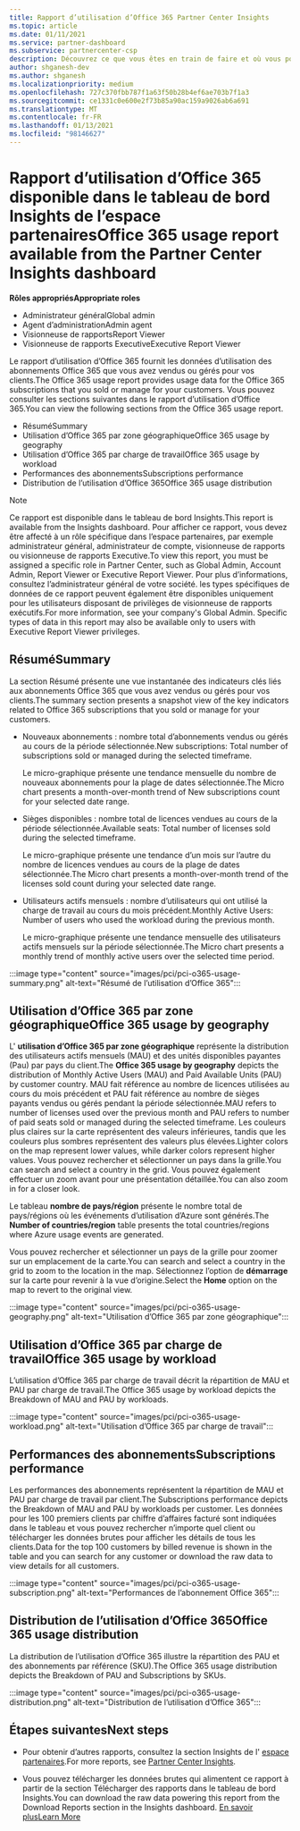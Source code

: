 ```yaml
---
title: Rapport d’utilisation d’Office 365 Partner Center Insights
ms.topic: article
ms.date: 01/11/2021
ms.service: partner-dashboard
ms.subservice: partnercenter-csp
description: Découvrez ce que vous êtes en train de faire et où vous pouvez améliorer l’utilisation des abonnements Office 365 que vous vendez ou gérez pour vos clients.
author: shganesh-dev
ms.author: shganesh
ms.localizationpriority: medium
ms.openlocfilehash: 727c370fbb787f1a63f50b28b4ef6ae703b7f1a3
ms.sourcegitcommit: ce1331c0e600e2f73b85a90ac159a9026ab6a691
ms.translationtype: MT
ms.contentlocale: fr-FR
ms.lasthandoff: 01/13/2021
ms.locfileid: "98146627"
---
```

# <a name="office-365-usage-report-available-from-the-partner-center-insights-dashboard"></a><span data-ttu-id="50887-103">Rapport d’utilisation d’Office 365 disponible dans le tableau de bord Insights de l’espace partenaires</span><span class="sxs-lookup"><span data-stu-id="50887-103">Office 365 usage report available from the Partner Center Insights dashboard</span></span>

<span data-ttu-id="50887-104">**Rôles appropriés**</span><span class="sxs-lookup"><span data-stu-id="50887-104">**Appropriate roles**</span></span>
- <span data-ttu-id="50887-105">Administrateur général</span><span class="sxs-lookup"><span data-stu-id="50887-105">Global admin</span></span>
- <span data-ttu-id="50887-106">Agent d’administration</span><span class="sxs-lookup"><span data-stu-id="50887-106">Admin agent</span></span>
- <span data-ttu-id="50887-107">Visionneuse de rapports</span><span class="sxs-lookup"><span data-stu-id="50887-107">Report Viewer</span></span>
- <span data-ttu-id="50887-108">Visionneuse de rapports Executive</span><span class="sxs-lookup"><span data-stu-id="50887-108">Executive Report Viewer</span></span>

<span data-ttu-id="50887-109">Le rapport d’utilisation d’Office 365 fournit les données d’utilisation des abonnements Office 365 que vous avez vendus ou gérés pour vos clients.</span><span class="sxs-lookup"><span data-stu-id="50887-109">The Office 365 usage report provides usage data for the Office 365 subscriptions that you sold or manage for your customers.</span></span> <span data-ttu-id="50887-110">Vous pouvez consulter les sections suivantes dans le rapport d’utilisation d’Office 365.</span><span class="sxs-lookup"><span data-stu-id="50887-110">You can view the following sections from the Office 365 usage report.</span></span>

- <span data-ttu-id="50887-111">Résumé</span><span class="sxs-lookup"><span data-stu-id="50887-111">Summary</span></span>
- <span data-ttu-id="50887-112">Utilisation d’Office 365 par zone géographique</span><span class="sxs-lookup"><span data-stu-id="50887-112">Office 365 usage by geography</span></span>
- <span data-ttu-id="50887-113">Utilisation d’Office 365 par charge de travail</span><span class="sxs-lookup"><span data-stu-id="50887-113">Office 365 usage by workload</span></span>
- <span data-ttu-id="50887-114">Performances des abonnements</span><span class="sxs-lookup"><span data-stu-id="50887-114">Subscriptions performance</span></span>
- <span data-ttu-id="50887-115">Distribution de l’utilisation d’Office 365</span><span class="sxs-lookup"><span data-stu-id="50887-115">Office 365 usage distribution</span></span>

 > [!NOTE]
 > <span data-ttu-id="50887-116">Ce rapport est disponible dans le tableau de bord Insights.</span><span class="sxs-lookup"><span data-stu-id="50887-116">This report is available from the Insights dashboard.</span></span> <span data-ttu-id="50887-117">Pour afficher ce rapport, vous devez être affecté à un rôle spécifique dans l’espace partenaires, par exemple administrateur général, administrateur de compte, visionneuse de rapports ou visionneuse de rapports Executive.</span><span class="sxs-lookup"><span data-stu-id="50887-117">To view this report, you must be assigned a specific role in Partner Center, such as Global Admin, Account Admin, Report Viewer or Executive Report Viewer.</span></span> <span data-ttu-id="50887-118">Pour plus d’informations, consultez l’administrateur général de votre société. les types spécifiques de données de ce rapport peuvent également être disponibles uniquement pour les utilisateurs disposant de privilèges de visionneuse de rapports exécutifs.</span><span class="sxs-lookup"><span data-stu-id="50887-118">For more information, see your company's Global Admin. Specific types of data in this report may also be available only to users with Executive Report Viewer privileges.</span></span>

## <a name="summary"></a><span data-ttu-id="50887-119">Résumé</span><span class="sxs-lookup"><span data-stu-id="50887-119">Summary</span></span>

<span data-ttu-id="50887-120">La section Résumé présente une vue instantanée des indicateurs clés liés aux abonnements Office 365 que vous avez vendus ou gérés pour vos clients.</span><span class="sxs-lookup"><span data-stu-id="50887-120">The summary section presents a snapshot view of the key indicators related to Office 365 subscriptions that you sold or manage for your customers.</span></span>  

- <span data-ttu-id="50887-121">Nouveaux abonnements : nombre total d’abonnements vendus ou gérés au cours de la période sélectionnée.</span><span class="sxs-lookup"><span data-stu-id="50887-121">New subscriptions: Total number of subscriptions sold or managed during the selected timeframe.</span></span>

   <span data-ttu-id="50887-122">Le micro-graphique présente une tendance mensuelle du nombre de nouveaux abonnements pour la plage de dates sélectionnée.</span><span class="sxs-lookup"><span data-stu-id="50887-122">The Micro chart presents a month-over-month trend of New subscriptions count for your selected date range.</span></span>

- <span data-ttu-id="50887-123">Sièges disponibles : nombre total de licences vendues au cours de la période sélectionnée.</span><span class="sxs-lookup"><span data-stu-id="50887-123">Available seats: Total number of licenses sold during the selected timeframe.</span></span>

   <span data-ttu-id="50887-124">Le micro-graphique présente une tendance d’un mois sur l’autre du nombre de licences vendues au cours de la plage de dates sélectionnée.</span><span class="sxs-lookup"><span data-stu-id="50887-124">The Micro chart presents a month-over-month trend of the licenses sold count during your selected date range.</span></span>

- <span data-ttu-id="50887-125">Utilisateurs actifs mensuels : nombre d’utilisateurs qui ont utilisé la charge de travail au cours du mois précédent.</span><span class="sxs-lookup"><span data-stu-id="50887-125">Monthly Active Users: Number of users who used the workload during the previous month.</span></span> 

   <span data-ttu-id="50887-126">Le micro-graphique présente une tendance mensuelle des utilisateurs actifs mensuels sur la période sélectionnée.</span><span class="sxs-lookup"><span data-stu-id="50887-126">The Micro chart presents a monthly trend of monthly active users over the selected time period.</span></span>

:::image type="content" source="images/pci/pci-o365-usage-summary.png" alt-text="Résumé de l’utilisation d’Office 365":::

## <a name="office-365-usage-by-geography"></a><span data-ttu-id="50887-128">Utilisation d’Office 365 par zone géographique</span><span class="sxs-lookup"><span data-stu-id="50887-128">Office 365 usage by geography</span></span>

<span data-ttu-id="50887-129">L' **utilisation d’Office 365 par zone géographique** représente la distribution des utilisateurs actifs mensuels (MAU) et des unités disponibles payantes (Pau) par pays du client.</span><span class="sxs-lookup"><span data-stu-id="50887-129">The **Office 365 usage by geography** depicts the distribution of Monthly Active Users (MAU) and Paid Available Units (PAU) by customer country.</span></span> <span data-ttu-id="50887-130">MAU fait référence au nombre de licences utilisées au cours du mois précédent et PAU fait référence au nombre de sièges payants vendus ou gérés pendant la période sélectionnée.</span><span class="sxs-lookup"><span data-stu-id="50887-130">MAU refers to number of licenses used over the previous month and PAU refers to number of paid seats sold or managed during the selected timeframe.</span></span> <span data-ttu-id="50887-131">Les couleurs plus claires sur la carte représentent des valeurs inférieures, tandis que les couleurs plus sombres représentent des valeurs plus élevées.</span><span class="sxs-lookup"><span data-stu-id="50887-131">Lighter colors on the map represent lower values, while darker colors represent higher values.</span></span> <span data-ttu-id="50887-132">Vous pouvez rechercher et sélectionner un pays dans la grille.</span><span class="sxs-lookup"><span data-stu-id="50887-132">You can search and select a country in the grid.</span></span> <span data-ttu-id="50887-133">Vous pouvez également effectuer un zoom avant pour une présentation détaillée.</span><span class="sxs-lookup"><span data-stu-id="50887-133">You can also zoom in for a closer look.</span></span>

<span data-ttu-id="50887-134">Le tableau **nombre de pays/région** présente le nombre total de pays/régions où les événements d’utilisation d’Azure sont générés.</span><span class="sxs-lookup"><span data-stu-id="50887-134">The **Number of countries/region** table presents the total countries/regions where Azure usage events are generated.</span></span>

<span data-ttu-id="50887-135">Vous pouvez rechercher et sélectionner un pays de la grille pour zoomer sur un emplacement de la carte.</span><span class="sxs-lookup"><span data-stu-id="50887-135">You can search and select a country in the grid to zoom to the location in the map.</span></span> <span data-ttu-id="50887-136">Sélectionnez l’option de **démarrage** sur la carte pour revenir à la vue d’origine.</span><span class="sxs-lookup"><span data-stu-id="50887-136">Select the **Home** option on the map to revert to the original view.</span></span>


:::image type="content" source="images/pci/pci-o365-usage-geography.png" alt-text="Utilisation d’Office 365 par zone géographique":::

## <a name="office-365-usage-by-workload"></a><span data-ttu-id="50887-138">Utilisation d’Office 365 par charge de travail</span><span class="sxs-lookup"><span data-stu-id="50887-138">Office 365 usage by workload</span></span>

<span data-ttu-id="50887-139">L’utilisation d’Office 365 par charge de travail décrit la répartition de MAU et PAU par charge de travail.</span><span class="sxs-lookup"><span data-stu-id="50887-139">The Office 365 usage by workload depicts the Breakdown of MAU and PAU by workloads.</span></span>

:::image type="content" source="images/pci/pci-o365-usage-workload.png" alt-text="Utilisation d’Office 365 par charge de travail":::

## <a name="subscriptions-performance"></a><span data-ttu-id="50887-141">Performances des abonnements</span><span class="sxs-lookup"><span data-stu-id="50887-141">Subscriptions performance</span></span>

<span data-ttu-id="50887-142">Les performances des abonnements représentent la répartition de MAU et PAU par charge de travail par client.</span><span class="sxs-lookup"><span data-stu-id="50887-142">The Subscriptions performance depicts the Breakdown of MAU and PAU by workloads per customer.</span></span> <span data-ttu-id="50887-143">Les données pour les 100 premiers clients par chiffre d’affaires facturé sont indiquées dans le tableau et vous pouvez rechercher n’importe quel client ou télécharger les données brutes pour afficher les détails de tous les clients.</span><span class="sxs-lookup"><span data-stu-id="50887-143">Data for the top 100 customers by billed revenue is shown in the table and you can search for any customer or download the raw data to view details for all customers.</span></span>

:::image type="content" source="images/pci/pci-o365-usage-subscription.png" alt-text="Performances de l’abonnement Office 365":::

## <a name="office-365-usage-distribution"></a><span data-ttu-id="50887-145">Distribution de l’utilisation d’Office 365</span><span class="sxs-lookup"><span data-stu-id="50887-145">Office 365 usage distribution</span></span>

<span data-ttu-id="50887-146">La distribution de l’utilisation d’Office 365 illustre la répartition des PAU et des abonnements par référence (SKU).</span><span class="sxs-lookup"><span data-stu-id="50887-146">The Office 365 usage distribution depicts the Breakdown of PAU and Subscriptions by SKUs.</span></span>

:::image type="content" source="images/pci/pci-o365-usage-distribution.png" alt-text="Distribution de l’utilisation d’Office 365":::

## <a name="next-steps"></a><span data-ttu-id="50887-148">Étapes suivantes</span><span class="sxs-lookup"><span data-stu-id="50887-148">Next steps</span></span>

- <span data-ttu-id="50887-149">Pour obtenir d’autres rapports, consultez la section Insights de l' [espace partenaires](partner-center-insights.md).</span><span class="sxs-lookup"><span data-stu-id="50887-149">For more reports, see [Partner Center Insights](partner-center-insights.md).</span></span>

- <span data-ttu-id="50887-150">Vous pouvez télécharger les données brutes qui alimentent ce rapport à partir de la section Télécharger des rapports dans le tableau de bord Insights.</span><span class="sxs-lookup"><span data-stu-id="50887-150">You can download the raw data powering this report from the Download Reports section in the Insights dashboard.</span></span> [<span data-ttu-id="50887-151">En savoir plus</span><span class="sxs-lookup"><span data-stu-id="50887-151">Learn More</span></span>](pci-download-reports.md) 
